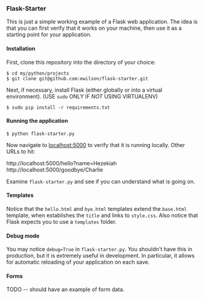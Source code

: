 ### Flask-Starter

This is just a simple working example of a Flask web application. The idea is that you can first verify that 
it works on your machine, then use it as a starting point for your application.

#### Installation

First, clone this repository into the directory of your choice:

    $ cd my/python/projects
    $ git clone git@github.com:ewilson/flask-starter.git

Next, if necessary, install Flask (either globally or into a virtual environment).
(USE `sudo` ONLY IF _NOT_ USING VIRTUALENV)

    $ sudo pip install -r requirements.txt

#### Running the application

    $ python flask-starter.py

Now navigate to [localhost:5000](http://localhost:5000/) to verify that it is running locally. Other URLs to hit:

http://localhost:5000/hello?name=Hezekiah
http://localhost:5000/goodbye/Charlie

Examine `flask-starter.py` and see if you can understand what is going on.

#### Templates

Notice that the `hello.html` and `bye.html` templates extend the `base.html` template, when establishes the `title`
and links to `style.css`. Also notice that Flask expects you to use a `templates` folder.

#### Debug mode

You may notice `debug=True` in `flask-starter.py`. You shouldn't have this in production, but it is extremely useful
in development. In particular, it allows for automatic reloading of your application on each save.

#### Forms

TODO -- should have an example of form data.
